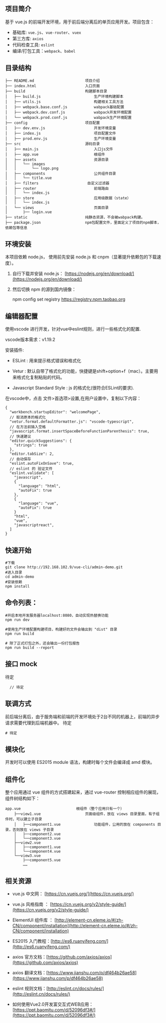 ## 项目简介

基于 vue.js 的前端开发环境，用于前后端分离后的单页应用开发。项目包含：

- 基础库: `vue.js`、`vue-router`、`vuex`
- 第三方库: `axios`
- 代码检查工具: `eslint`
- 编译/打包工具：`webpack`、`babel`




## 目录结构

    ├── README.md                       项目介绍
    ├── index.html                      入口页面
    ├── build                           构建脚本目录
    │   ├── build.js                        生产环境构建脚本
    │   ├── utils.js                        构建相关工具方法
    │   ├── webpack.base.conf.js            wabpack基础配置
    │   ├── webpack.dev.conf.js             wabpack开发环境配置
    │   └── webpack.prod.conf.js            wabpack生产环境配置
    ├── config                          项目配置
    │   ├── dev.env.js                      开发环境变量
    │   ├── index.js                        项目配置文件
    │   ├── prod.env.js                     生产环境变量
    ├── src                             源码目录
    │   ├── main.js                         入口js文件
    │   ├── app.vue                         根组件
    │   ├── assets                          资源目录
    │   │   └── images
    │   │       └── logo.png
    │   ├── components                      公共组件目录
    │   │   └── title.vue
    │   ├── filters                      自定义过滤器
    │   ├── router                          前端路由
    │   │   └── index.js
    │   ├── store                           应用级数据（state）
    │   │   └── index.js
    │   └── views                           页面目录
    │       ├── login.vue
    ├── static                          纯静态资源，不会被wabpack构建。
    ├── package.json                    npm包配置文件，里面定义了项目的npm脚本，依赖包等信息



## 环境安装

本项目依赖 node.js， 使用前先安装 node.js 和 cnpm（显著提升依赖包的下载速度）。
1. 自行下载并安装 node.js： [https://nodejs.org/en/download/](https://nodejs.org/en/download/)
2. 然后切换 npm 的源到国内镜像：

      npm config set registry https://registry.npm.taobao.org




## 编辑器配置

使用vscode 进行开发，针对vue中eslint规则，进行一些格式化的配置.

vscode版本需求：v1.19.2

安装插件:

- ESLint : 用来提示格式错误和格式化

- Vetur : 默认自带了格式化的功能，快捷键是shift+option+f（mac）。主要用来格式化复制粘贴的代码。

- Javascript Standard Style : js 的格式化(很符合ESLint的要求).

在vscode中，点击 文件>首选项>设置,在用户设置中，复制以下内容：

```
{
  "workbench.startupEditor": "welcomePage",
  // 取消原本的格式化
  "vetur.format.defaultFormatter.js": "vscode-typescript",
  // 在方法前插入空格
  "javascript.format.insertSpaceBeforeFunctionParenthesis": true,
  // 快速建议
  "editor.quickSuggestions": {
    "strings": true
  },
  "editor.tabSize": 2,
  // 自动保存
  "eslint.autoFixOnSave": true,
  // eslint 的 验证文件
  "eslint.validate": [
    "javascript",
    {
      "language": "html",
      "autoFix": true
    },
    {
      "language": "vue",
      "autoFix": true
    }
    "html",
    "vue",
    "javascriptreact",
  ]
}
```



## 快速开始

    #下载
    git clone http://192.168.102.9/vue-cli/admin-demo.git
    #进入目录
    cd admin-demo
    #安装依赖
    npm install


## 命令列表：

    #开启本地开发服务器localhost:8080，自动实现热替换功能
    npm run dev

    #使用生产环境配置构建项目，构建好的文件会输出到 "dist" 目录
    npm run build

    # 除了正式打包之外，还会输出一份打包报告
    npm run build --report



## 接口 mock

待定


      // 待定


## 联调方式

前后端分离后，由于服务端和前端的开发环境处于2台不同的机器上，前端的异步请求需要代理到后端机器中。
待定

    # 待定



## 模块化

开发时可以使用 ES2015 module 语法，构建时每个文件会编译成 amd 模块。



## 组件化

整个应用通过 vue 组件的方式搭建起来，通过 vue-router 控制相应组件的展现，组件树结构如下：

    app.vue                         根组件（整个应用只有一个）
        ├──view1.vue                    页面级组件，放在 views 目录里面，有子组件时，可以建立子目录
        │   ├──component1.vue               功能组件，公用的放在 components 目录，否则放在 views 子目录
        │   ├──component2.vue
        │   └──component3.vue
        ├──view2.vue
        │   ├──component1.vue
        │   └──component4.vue
        └──view3.vue
            ├──component5.vue
            ……




## 相关资源

- vue.js 中文网： [https://cn.vuejs.org/](https://cn.vuejs.org/)
- vue.js 风格指南 ： [https://cn.vuejs.org/v2/style-guide/](https://cn.vuejs.org/v2/style-guide/)
- ElementUI 组件库 ： [http://element-cn.eleme.io/#/zh-CN/component/installation](http://element-cn.eleme.io/#/zh-CN/component/installation)

- ES2015 入门教程：[http://es6.ruanyifeng.com/](http://es6.ruanyifeng.com/)

- axios 官方文档：[https://github.com/axios/axios](https://github.com/axios/axios)
- axios 翻译文档：[https://www.jianshu.com/p/df464b26ae58](https://www.jianshu.com/p/df464b26ae58)
- eslint 规则文档：[http://eslint.cn/docs/rules/](http://eslint.cn/docs/rules/)

- 如何使用Vue2.0开发富交互式WEB应用： [https://ppt.baomitu.com/d/52096df3#/](https://ppt.baomitu.com/d/52096df3#/)
  ​